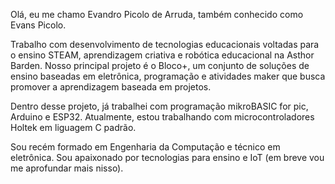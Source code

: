 Olá, eu me chamo Evandro Picolo de Arruda, também conhecido como Evans Picolo.

Trabalho com desenvolvimento de tecnologias educacionais voltadas para o ensino STEAM, aprendizagem criativa e robótica educacional na Asthor Barden.
Nosso principal projeto é o Bloco+, um conjunto de soluções de ensino baseadas em eletrônica, programação e atividades maker que busca
promover a aprendizagem baseada em projetos. 

Dentro desse projeto, já trabalhei com programação mikroBASIC for pic, Arduino e ESP32. 
Atualmente, estou trabalhando com microcontroladores Holtek em liguagem C padrão.

Sou recém formado em Engenharia da Computação e técnico em eletrônica. Sou apaixonado por tecnologias para ensino e IoT
(em breve vou me aprofundar mais nisso).


